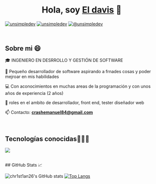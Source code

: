 <div align="center">
<h1 align="center">Hola, soy <a href="https://davisportafolio.netlify.app/">El davis</a> 👋</h1>
</div>
<p align="left">
<a href="https://www.linkedin.com/in/christian-emmanuel-davis-casta%C3%B1eda-0230ab273/" target="blank"><img align="center" src="https://img.shields.io/badge/LinkedIn-0077B5?style=for-the-badge&logo=linkedin&logoColor=white" alt="unsimpledev"/></a>
<a href="https://www.facebook.com/crhistian.emanuel?mibextid=ZbWKwL" target="blank"><img align="center" src="https://img.shields.io/badge/Facebook-1877F2?style=for-the-badge&logo=facebook&logoColor=white" alt="unsimpledev"  /></a>
<a href = "crashemanuel84@gmail.com" target="blank"><img align="center" src="https://img.shields.io/badge/Gmail-D14836?style=for-the-badge&logo=gmail&logoColor=white" alt="@unsimpledev"  /></a>
  </p>
<br>
<h2>Sobre mi 😄</h2>
<p align="left">
  <!--Intro inicio-->
🎓 INGENIERO EN DESRROLLO Y GESTIÓN DE SOFTWARE

🎥 Pequeño desarrollador de software aspirando a frnades cosas y poder mejroar en mis habilidades

💻 Con aconocimientos en muchas areas de la programación y con unos años de experiencia (2 años)

📝 roles en el ambito de desarrollador, front end, tester diseñador web

📫 Contacto: **crashemanuel84@gmail.com**
<!--Intro end-->
  </p>
<br>

<!--tecnologias conocidas-->
<h2 >Tecnologías conocidas👨🏻‍💻</h2>
<!--tech stack icons-->
<p align="left">
  <a href="https://skillicons.dev">
    <img src="https://skillicons.dev/icons?i=c,cs,cpp,java,php,py,css,html,js,nodejs,mysql,firebase,git,github,docker,postman,vscode,linux,ai,ps&perline=12" />
  </a>
</p>
<br>
## GitHub Stats 📈

![chr1st1an26's GitHub stats](https://github-readme-stats.vercel.app/api?username=chr1st1an26&show_icons=true&theme=radical&count_private=true) 
[![Top Langs](https://github-readme-stats.vercel.app/api/top-langs/?username=chr1st1an26&layout=compact&theme=radical&langs_count=6&hide=html,css)](https://github.com/anuraghazra/github-readme-stats)



<!--
**chr1st1an26/chr1st1an26** is a ✨ _special_ ✨ repository because its `README.md` (this file) appears on your GitHub profile.

Here are some ideas to get you started:

- 🔭 I’m currently working on ...
- 🌱 I’m currently learning ...
- 👯 I’m looking to collaborate on ...
- 🤔 I’m looking for help with ...
- 💬 Ask me about ...
- 📫 How to reach me: ...
- 😄 Pronouns: ...
- ⚡ Fun fact: ...
-->
